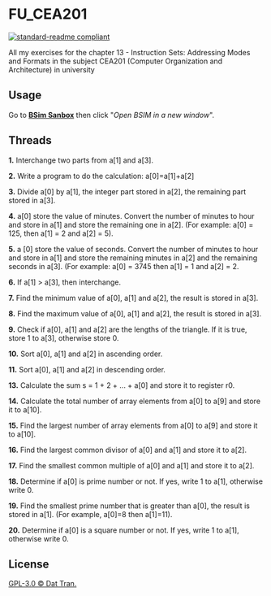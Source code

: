 # FU_CEA201
[![standard-readme compliant](https://img.shields.io/github/followers/trdat?label=Follow&style=social)](https://github.com/trdat)

All my exercises for the chapter 13 - Instruction Sets: Addressing Modes and Formats in the subject CEA201 (Computer Organization and Architecture) in university
## Usage
Go to **[BSim Sanbox](https://computationstructures.org/exercises/sandboxes/bsim.html)** then click "*Open BSIM in a new window*".

## Threads
**1.** Interchange two parts from a[1] and a[3].

**2.** Write a program to do the calculation: a[0]=a[1]+a[2]

**3.** Divide a[0] by a[1], the integer part stored in a[2], the remaining part stored in a[3].

**4.** a[0] store the value of minutes. Convert the number of minutes to hour and store in a[1] and store the remaining one in a[2]. (For example: a[0] = 125, then a[1] = 2 and a[2] = 5).

**5.** a [0] store the value of seconds. Convert the number of minutes to hour and store in a[1] and store the remaining minutes in a[2] and the remaining seconds in a[3]. (For example: a[0] = 3745 then a[1] = 1 and a[2] = 2.

**6.** If a[1] > a[3], then interchange.

**7.** Find the minimum value of a[0], a[1] and a[2], the result is stored in a[3].

**8.** Find the maximum value of a[0], a[1] and a[2], the result is stored in a[3].

**9.** Check if a[0], a[1] and a[2] are the lengths of the triangle. If it is true, store 1 to a[3], otherwise store 0.

**10.** Sort a[0], a[1] and a[2] in ascending order.

**11.** Sort a[0], a[1] and a[2] in descending order.

**13.** Calculate the sum s = 1 + 2 + ... + a[0] and store it to register r0.

**14.** Calculate the total number of array elements from a[0] to a[9] and store it to a[10].

**15.** Find the largest number of array elements from a[0] to a[9] and store it to a[10].

**16.** Find the largest common divisor of a[0] and a[1] and store it to a[2].

**17.** Find the smallest common multiple of a[0] and a[1] and store it to a[2].

**18.** Determine if a[0] is prime number or not. If yes, write 1 to a[1], otherwise write 0.

**19.** Find the smallest prime number that is greater than a[0], the result is stored in a[1]. (For example, a[0]=8 then a[1]=11).

**20.** Determine if a[0] is a square number or not. If yes, write 1 to a[1], otherwise write 0.

## License
[GPL-3.0 © Dat Tran.](https://github.com/trdat/FU_CEA201/blob/master/LICENSE)
